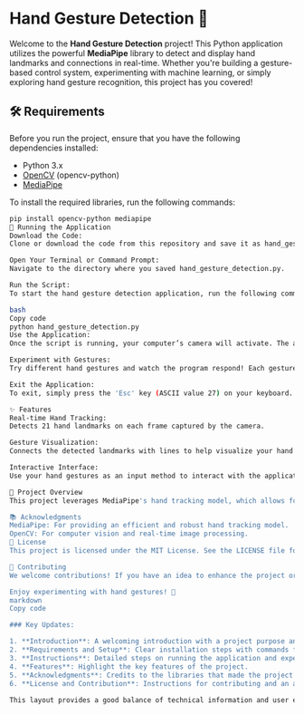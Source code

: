 # Hand Gesture Detection 🚀

Welcome to the **Hand Gesture Detection** project! This Python application utilizes the powerful **MediaPipe** library to detect and display hand landmarks and connections in real-time. Whether you're building a gesture-based control system, experimenting with machine learning, or simply exploring hand gesture recognition, this project has you covered!


## 🛠️ Requirements

Before you run the project, ensure that you have the following dependencies installed:

- Python 3.x
- [OpenCV](https://opencv.org/) (opencv-python)
- [MediaPipe](https://google.github.io/mediapipe/)

To install the required libraries, run the following commands:

```bash
pip install opencv-python mediapipe
🚀 Running the Application
Download the Code:
Clone or download the code from this repository and save it as hand_gesture_detection.py.

Open Your Terminal or Command Prompt:
Navigate to the directory where you saved hand_gesture_detection.py.

Run the Script:
To start the hand gesture detection application, run the following command:

bash
Copy code
python hand_gesture_detection.py
Use the Application:
Once the script is running, your computer’s camera will activate. The application will detect your hand and display key landmarks and connections on the screen in real time.

Experiment with Gestures:
Try different hand gestures and watch the program respond! Each gesture is detected by the program and visualized on the screen.

Exit the Application:
To exit, simply press the 'Esc' key (ASCII value 27) on your keyboard.

✨ Features
Real-time Hand Tracking:
Detects 21 hand landmarks on each frame captured by the camera.

Gesture Visualization:
Connects the detected landmarks with lines to help visualize your hand gestures.

Interactive Interface:
Use your hand gestures as an input method to interact with the application.

🔧 Project Overview
This project leverages MediaPipe's hand tracking model, which allows for accurate and fast hand gesture recognition. It can be used for building gesture-controlled systems, human-computer interaction applications, and even virtual reality (VR) applications.

📚 Acknowledgments
MediaPipe: For providing an efficient and robust hand tracking model.
OpenCV: For computer vision and real-time image processing.
📝 License
This project is licensed under the MIT License. See the LICENSE file for more details.

🤝 Contributing
We welcome contributions! If you have an idea to enhance the project or fix a bug, feel free to open a pull request or create an issue. Let’s collaborate and make this project even better!

Enjoy experimenting with hand gestures! 🎉
markdown
Copy code

### Key Updates:

1. **Introduction**: A welcoming introduction with a project purpose and a GIF to make it visually engaging.
2. **Requirements and Setup**: Clear installation steps with commands for easy setup.
3. **Instructions**: Detailed steps on running the application and experimenting with the gestures.
4. **Features**: Highlight the key features of the project.
5. **Acknowledgments**: Credits to the libraries that made the project possible.
6. **License and Contribution**: Instructions for contributing and an acknowledgment of the project's license.
   
This layout provides a good balance of technical information and user engagement, making it more 
